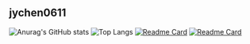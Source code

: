 ## jychen0611

![Anurag's GitHub stats](https://github-readme-stats.vercel.app/api?username=jychen0611&show_icons=true&theme=aura&show=reviews&include_all_commits=false&rank_icon=github)
![Top Langs](https://github-readme-stats.vercel.app/api/top-langs/?username=jychen0611&theme=aura)
[![Readme Card](https://github-readme-stats.vercel.app/api/pin/?username=jychen0611&repo=vwifi&theme=aura)](https://github.com/sysprog21/vwifi)
[![Readme Card](https://github-readme-stats.vercel.app/api/pin/?username=jychen0611&repo=brnana&theme=aura)](https://github.com/jychen0611/brnana)
<!--
**jychen0611/jychen0611** is a ✨ _special_ ✨ repository because its `README.md` (this file) appears on your GitHub profile.

Here are some ideas to get you started:

- 🔭 I’m currently working on ...
- 🌱 I’m currently learning ...
- 👯 I’m looking to collaborate on ...
- 🤔 I’m looking for help with ...
- 💬 Ask me about ...
- 📫 How to reach me: ...
- 😄 Pronouns: ...
- ⚡ Fun fact: ...
-->
